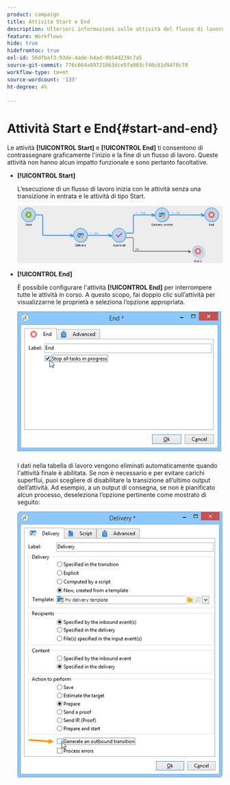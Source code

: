 ```yaml
---
product: campaign
title: Attività Start e End
description: Ulteriori informazioni sulle attività del flusso di lavoro Start ed End
feature: Workflows
hide: true
hidefromtoc: true
exl-id: 56dfbaf3-93de-4ade-b4ad-9b54d239c7a5
source-git-commit: 776c664a99721063dce5fa003cf40c81d94f8c78
workflow-type: tm+mt
source-wordcount: '133'
ht-degree: 4%

---
```


# Attività Start e End{#start-and-end}



Le attività **[!UICONTROL Start]** e **[!UICONTROL End]** ti consentono di contrassegnare graficamente l&#39;inizio e la fine di un flusso di lavoro. Queste attività non hanno alcun impatto funzionale e sono pertanto facoltative.

* **[!UICONTROL Start]**

  L’esecuzione di un flusso di lavoro inizia con le attività senza una transizione in entrata e le attività di tipo Start.

  ![](assets/s_user_segmentation_start_stop.png)

* **[!UICONTROL End]**

  È possibile configurare l&#39;attività **[!UICONTROL End]** per interrompere tutte le attività in corso. A questo scopo, fai doppio clic sull’attività per visualizzarne le proprietà e seleziona l’opzione appropriata.

  ![](assets/s_user_segmentation_end.png)

  I dati nella tabella di lavoro vengono eliminati automaticamente quando l&#39;attività finale è abilitata. Se non è necessario e per evitare carichi superflui, puoi scegliere di disabilitare la transizione all’ultimo output dell’attività. Ad esempio, a un output di consegna, se non è pianificato alcun processo, deseleziona l’opzione pertinente come mostrato di seguito:

  ![](assets/s_advuser_delivery_option_no_output.png)
